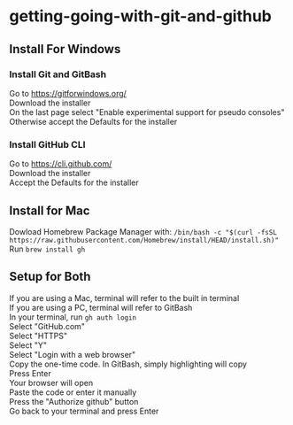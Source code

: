 # getting-going-with-git-and-github

## Install For Windows

### Install Git and GitBash
Go to https://gitforwindows.org/  
Download the installer  
On the last page select "Enable experimental support for pseudo consoles"  
Otherwise accept the Defaults for the installer  

### Install GitHub CLI
Go to https://cli.github.com/  
Download the installer  
Accept the Defaults for the installer  

## Install for Mac

Dowload Homebrew Package Manager with: `/bin/bash -c "$(curl -fsSL https://raw.githubusercontent.com/Homebrew/install/HEAD/install.sh)"`  
Run `brew install gh`  


## Setup for Both
If you are using a Mac, terminal will refer to the built in terminal  
If you are using a PC, terminal will refer to GitBash  
In your terminal, run `gh auth login`  
Select "GitHub.com"  
Select "HTTPS"  
Select "Y"  
Select "Login with a web browser"  
Copy the one-time code. In GitBash, simply highlighting will copy  
Press Enter  
Your browser will open  
Paste the code or enter it manually  
Press the "Authorize github" button  
Go back to your terminal and press Enter  
